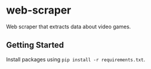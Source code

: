 # web-scraper
Web scraper that extracts data about video games.

## Getting Started

Install packages using `pip install -r requirements.txt`.